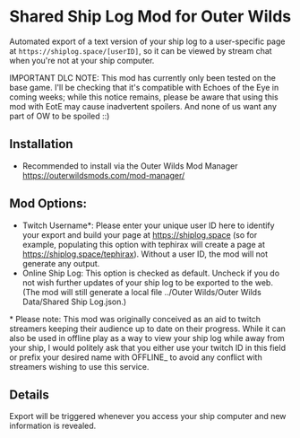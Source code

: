 # Shared Ship Log Mod for Outer Wilds

Automated export of a text version of your ship log to a user-specific page at `https://shiplog.space/[userID]`, so it can be viewed by stream chat when you're not at your ship computer.

IMPORTANT DLC NOTE: This mod has currently only been tested on the base game. I'll be checking that it's compatible with Echoes of the Eye in coming weeks; while this notice remains, please be aware that using this mod with EotE may cause inadvertent spoilers. And none of us want any part of OW to be spoiled ::)

## Installation

- Recommended to install via the Outer Wilds Mod Manager https://outerwildsmods.com/mod-manager/

## Mod Options:

- Twitch Username*: Please enter your unique user ID here to identify your export and build your page at https://shiplog.space (so for example, populating this option with tephirax will create a page at https://shiplog.space/tephirax). Without a user ID, the mod will not generate any output.
- Online Ship Log: This option is checked as default. Uncheck if you do not wish further updates of your ship log to be exported to the web. (The mod will still generate a local file ../Outer Wilds/Outer Wilds Data/Shared Ship Log.json.)

\* Please note: This mod was originally conceived as an aid to twitch streamers keeping their audience up to date on their progress. While it can also be used in offline play as a way to view your ship log while away from your ship, I would politely ask that you either use your twitch ID in this field or prefix your desired name with OFFLINE_ to avoid any conflict with streamers wishing to use this service.

## Details

Export will be triggered whenever you access your ship computer and new information is revealed.
